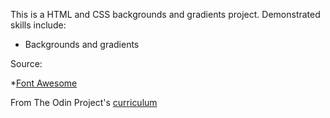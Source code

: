 This is a HTML and CSS backgrounds and gradients project. Demonstrated skills include:

* Backgrounds and gradients

Source:

*[Font Awesome](https://fontawesome.com)

From The Odin Project's [curriculum](https://www.theodinproject.com/courses/html5-and-css3/lessons/building-with-backgrounds-and-gradients)